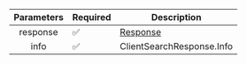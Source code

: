 | Parameters | Required           | Description               |
|:----------:|--------------------|---------------------------|
|  response  | :white_check_mark: | [Response](Response.md)   |
|    info    | :white_check_mark: | ClientSearchResponse.Info |